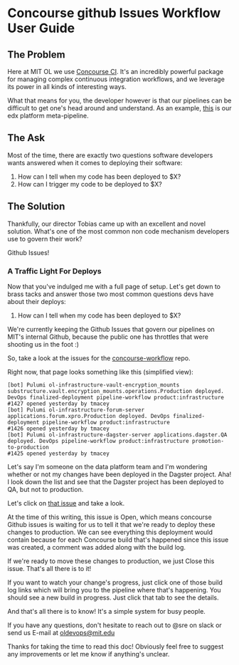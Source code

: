 # Concourse github Issues Workflow User Guide

## The Problem

Here at MIT OL we use [Concourse CI](https://concourse-ci.org/). It's an
incredibly powerful package for managing complex continuous integration
workflows, and we leverage its power in all kinds of interesting ways.

What that means for you, the developer however is that our pipelines can be
difficult to get one's head around and understand. As an example,
[this](https://cicd.odl.mit.edu/teams/infrastructure/pipelines/docker-packer-pulumi-edxapp-global)
is our edx platform meta-pipeline.

## The Ask

Most of the time, there are exactly two questions software developers wants
answered when it comes to deploying their software:

1. How can I tell when my code has been deployed to $X?
2. How can I trigger my code to be deployed to $X?

## The Solution

Thankfully, our director Tobias came up with an excellent and novel solution.
What's one of the most common non code mechanism developers use to govern their work?

Github Issues!

### A Traffic Light For Deploys

Now that you've indulged me with a full page of setup. Let's get down to brass
tacks and answer those two most common questions devs have about their deploys:

1. How can I tell when my code has been deployed to $X?

We're currently keeping the Github Issues that govern our pipelines on MIT's
internal Github, because the public one has throttles that were shooting us in
the foot :)

So, take a look at the issues for the
[concourse-workflow](https://github.mit.edu/ol-platform-eng/concourse-workflow/issues) repo.

Right now, that page looks something like this (simplified view):

```
[bot] Pulumi ol-infrastructure-vault-encryption_mounts substructure.vault.encryption_mounts.operations.Production deployed. DevOps finalized-deployment pipeline-workflow product:infrastructure
#1427 opened yesterday by tmacey
[bot] Pulumi ol-infrastructure-forum-server applications.forum.xpro.Production deployed. DevOps finalized-deployment pipeline-workflow product:infrastructure
#1426 opened yesterday by tmacey
[bot] Pulumi ol-infrastructure-dagster-server applications.dagster.QA deployed. DevOps pipeline-workflow product:infrastructure promotion-to-production
#1425 opened yesterday by tmacey
```

Let's say I'm someone on the data platform team and I'm wondering whether or not
my changes have been deployed in the Dagster project. Aha! I look down the list
and see that the Dagster project has been deployed to QA, but not to production.

Let's click on [that
issue](https://github.mit.edu/ol-platform-eng/concourse-workflow/issues/1425)
and take a look.

At the time of this writing, this issue is Open, which means concourse Github
issues is waiting for us to tell it that we're ready to deploy these changes to
production. We can see everything this deployment would contain because for each
Concourse build that's happened since this issue was created, a comment was
added along with the build log.

If we're ready to move these changes to production, we just Close this issue.
That's all there is to it!

If you want to watch your change's progress, just click one of those build log
links which will bring you to the pipeline where that's happening. You should
see a new build in progress. Just click that tab to see the details.

And that's all there is to know! It's a simple system for busy people.

If you have any questions, don't hesitate to reach out to @sre on slack or send
us E-mail at oldevops@mit.edu

Thanks for taking the time to read this doc! Obviously feel free to suggest any
improvements or let me know if anything's unclear.
